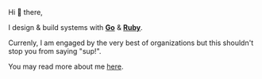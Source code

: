 Hi :wave: there,

I design & build systems with [**Go**](https://golang.org) & [**Ruby**](https://www.ruby-lang.org).

Currenly, I am engaged by the very best of organizations but this shouldn't stop you from saying "sup!".

You may read more about me [here](https://panos.nefeloma.io).

